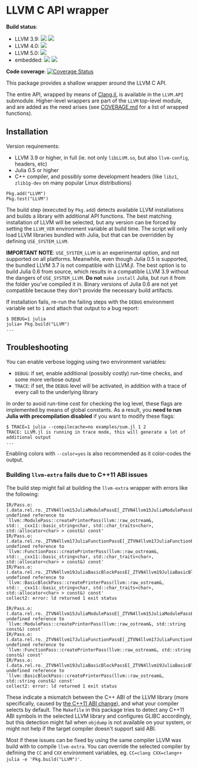 LLVM C API wrapper
==================

**Build status**: 

- LLVM 3.9: 
[![](https://ci.maleadt.net/buildbot/julia/badge.svg?builder=LLVM.jl%3A%20Julia%200.5%2C%20system%20LLVM%203.9%20%28x86-64%29&badge=Julia%20v0.5)](https://ci.maleadt.net/buildbot/julia/builders/LLVM.jl%3A%20Julia%200.5%2C%20system%20LLVM%203.9%20%28x86-64%29)
[![](https://ci.maleadt.net/buildbot/julia/badge.svg?builder=LLVM.jl%3A%20Julia%200.6%2C%20system%20LLVM%203.9%20%28x86-64%29&badge=Julia%20v0.6)](https://ci.maleadt.net/buildbot/julia/builders/LLVM.jl%3A%20Julia%200.6%2C%20system%20LLVM%203.9%20%28x86-64%29)
- LLVM 4.0: 
[![](https://ci.maleadt.net/buildbot/julia/badge.svg?builder=LLVM.jl%3A%20Julia%200.6%2C%20system%20LLVM%204.0%20%28x86-64%29&badge=Julia%20v0.6)](https://ci.maleadt.net/buildbot/julia/builders/LLVM.jl%3A%20Julia%200.6%2C%20system%20LLVM%204.0%20%28x86-64%29)
- LLVM 5.0: 
[![](https://ci.maleadt.net/buildbot/julia/badge.svg?builder=LLVM.jl%3A%20Julia%200.6%2C%20system%20LLVM%205.0%20%28x86-64%29&badge=Julia%20v0.6)](https://ci.maleadt.net/buildbot/julia/builders/LLVM.jl%3A%20Julia%200.6%2C%20system%20LLVM%205.0%20%28x86-64%29)
- embedded:
[![](https://ci.maleadt.net/buildbot/julia/badge.svg?builder=LLVM.jl%3A%20Julia%200.6%2C%20embedded%20LLVM%20%28x86-64%29&badge=Julia%20v0.6)](https://ci.maleadt.net/buildbot/julia/builders/LLVM.jl%3A%20Julia%200.6%2C%20embedded%20LLVM%20%28x86-64%29)
[![](https://ci.maleadt.net/buildbot/julia/badge.svg?builder=LLVM.jl%3A%20Julia%20master%2C%20embedded%20LLVM%20%28x86-64%29&badge=Julia%20master)](https://ci.maleadt.net/buildbot/julia/builders/LLVM.jl%3A%20Julia%20master%2C%20embedded%20LLVM%20%28x86-64%29)

**Code coverage**: [![Coverage Status](https://codecov.io/gh/maleadt/LLVM.jl/branch/master/graph/badge.svg)](https://codecov.io/gh/maleadt/LLVM.jl)

This package provides a shallow wrapper around the LLVM C API.

The entire API, wrapped by means of [Clang.jl](https://github.com/ihnorton/Clang.jl/), is
available in the `LLVM.API` submodule. Higher-level wrappers are part of the `LLVM`
top-level module, and are added as the need arises (see [COVERAGE.md](COVERAGE.md) for a
list of wrapped functions).



Installation
------------

Version requirements:

* LLVM 3.9 or higher, in full (ie. not only `libLLVM.so`, but also `llvm-config`, headers,
  etc)
* Julia 0.5 or higher
* C++ compiler, and possibly some development headers (like `libz1`, `zlib1g-dev` on many
  popular Linux distributions)

```
Pkg.add("LLVM")
Pkg.test("LLVM")
```

The build step (executed by `Pkg.add`) detects available LLVM installations and builds a
library with additional API functions. The best matching installation of LLVM will be
selected, but any version can be forced by setting the `LLVM_VER` environment variable at
build time. The script will only load LLVM libraries bundled with Julia, but that can be
overridden by defining `USE_SYSTEM_LLVM`.

**IMPORTANT NOTE**: `USE_SYSTEM_LLVM` is an experimental option, and not supported on all
platforms. Meanwhile, even though Julia 0.5 is supported, the bundled LLVM 3.7 is not
compatible with LLVM.jl. The best option is to build Julia 0.6 from source, which results in
a compatible LLVM 3.9 without the dangers of `USE_SYSTEM_LLVM`. **Do not** `make install`
Julia, but run it from the folder you've compiled it in. Binary versions of Julia 0.6 are
not yet compatible because they don't provide the necessary build artifacts.

If installation fails, re-run the failing steps with the `DEBUG` environment variable set to
`1` and attach that output to a bug report:

```
$ DEBUG=1 julia
julia> Pkg.build("LLVM")
...
```



Troubleshooting
---------------

You can enable verbose logging using two environment variables:

* `DEBUG`: if set, enable additional (possibly costly) run-time checks, and some more
  verbose output
* `TRACE`: if set, the `DEBUG` level will be activated, in addition with a trace of every
  call to the underlying library

In order to avoid run-time cost for checking the log level, these flags are implemented by
means of global constants. As a result, you **need to run Julia with precompilation
disabled** if you want to modify these flags:

```
$ TRACE=1 julia --compilecache=no examples/sum.jl 1 2
TRACE: LLVM.jl is running in trace mode, this will generate a lot of additional output
...
```

Enabling colors with `--color=yes` is also recommended as it color-codes the output.


### Building `llvm-extra` fails due to C++11 ABI issues

The build step might fail at building the `llvm-extra` wrapper with errors like the
following:

```
IR/Pass.o:(.data.rel.ro._ZTVN4llvm15JuliaModulePassE[_ZTVN4llvm15JuliaModulePassE]+0x40): undefined reference to `llvm::ModulePass::createPrinterPass(llvm::raw_ostream&, std::__cxx11::basic_string<char, std::char_traits<char>, std::allocator<char> > const&) const'
IR/Pass.o:(.data.rel.ro._ZTVN4llvm17JuliaFunctionPassE[_ZTVN4llvm17JuliaFunctionPassE]+0x40): undefined reference to `llvm::FunctionPass::createPrinterPass(llvm::raw_ostream&, std::__cxx11::basic_string<char, std::char_traits<char>, std::allocator<char> > const&) const'
IR/Pass.o:(.data.rel.ro._ZTVN4llvm19JuliaBasicBlockPassE[_ZTVN4llvm19JuliaBasicBlockPassE]+0x40): undefined reference to `llvm::BasicBlockPass::createPrinterPass(llvm::raw_ostream&, std::__cxx11::basic_string<char, std::char_traits<char>, std::allocator<char> > const&) const'
collect2: error: ld returned 1 exit status
```

```
IR/Pass.o:(.data.rel.ro._ZTVN4llvm15JuliaModulePassE[_ZTVN4llvm15JuliaModulePassE]+0x40): undefined reference to `llvm::ModulePass::createPrinterPass(llvm::raw_ostream&, std::string const&) const'
IR/Pass.o:(.data.rel.ro._ZTVN4llvm17JuliaFunctionPassE[_ZTVN4llvm17JuliaFunctionPassE]+0x40): undefined reference to `llvm::FunctionPass::createPrinterPass(llvm::raw_ostream&, std::string const&) const'
IR/Pass.o:(.data.rel.ro._ZTVN4llvm19JuliaBasicBlockPassE[_ZTVN4llvm19JuliaBasicBlockPassE]+0x40): undefined reference to `llvm::BasicBlockPass::createPrinterPass(llvm::raw_ostream&, std::string const&) const'
collect2: error: ld returned 1 exit status
```

These indicate a mismatch between the C++ ABI of the LLVM library (more specifically, caused
by [the C++11 ABI change](https://gcc.gnu.org/wiki/Cxx11AbiCompatibility)), and what your
compiler selects by default. The `Makefile` in this package tries to detect any C++11 ABI
symbols in the selected LLVM library and configures GLIBC accordingly, but this detection
might fail when `objdump` is not available on your system, or might not help if the target
compiler doesn't support said ABI.

Most if these issues can be fixed by using the same compiler LLVM was build with to compile
`llvm-extra`. You can override the selected compiler by defining the `CC` and `CXX`
environment variables, eg. `CC=clang CXX=clang++ julia -e 'Pkg.build("LLVM")'`.
